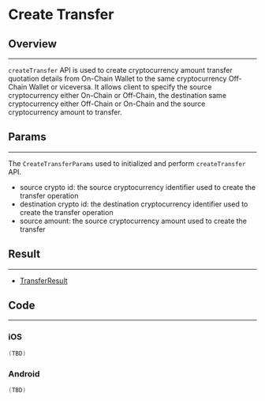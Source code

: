 # Create Transfer 

## Overview
---
`createTransfer` API is used to create cryptocurrency amount transfer quotation details from On-Chain Wallet to the same cryptocurrency Off-Chain Wallet or viceversa. It allows client to specify the source cryptocurrency either On-Chain or Off-Chain, the destination same cryptocurrency either Off-Chain or On-Chain and the source cryptocurrency amount to transfer.

## Params
---
The `CreateTransferParams` used to initialized and perform `createTransfer` API.

- source crypto id: the source cryptocurrency identifier used to create the transfer operation
- destination crypto id: the destination cryptocurrency identifier used to create the transfer operation
- source amount: the source cryptocurrency amount used to create the transfer

## Result
---
- [TransferResult](TransferResult.md)

## Code
---
### iOS
```swift
(TBD)
```

### Android
```kotlin
(TBD)
```